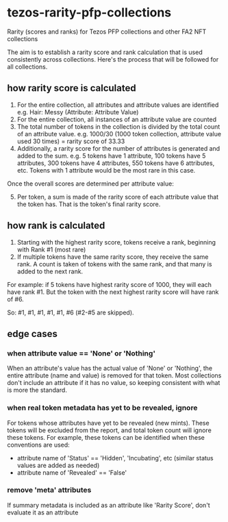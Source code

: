 # tezos-rarity-pfp-collections
Rarity (scores and ranks) for Tezos PFP collections and other FA2 NFT collections

The aim is to establish a rarity score and rank calculation that is used consistently across collections. Here's the process that will be followed for all collections.

## how rarity score is calculated

1. For the entire collection, all attributes and attribute values are identified e.g. Hair: Messy (Attribute: Attribute Value)
2. For the entire collection, all instances of an attribute value are counted
3. The total number of tokens in the collection is divided by the total count of an attribute value. 
   e.g. 1000/30 (1000 token collection, attribute value used 30 times) = rarity score of 33.33
4. Additionally, a rarity score for the number of attributes is generated and added to the sum. e.g. 5 tokens have 1 attribute, 100 tokens have 5 attributes, 300 tokens have 4 attributes, 550 tokens have 6 attributes, etc. Tokens with 1 attribute would be the most rare in this case.

Once the overall scores are determined per attribute value:

5. Per token, a sum is made of the rarity score of each attribute value that the token has. That is the token's final rarity score.

## how rank is calculated
1. Starting with the highest rarity score, tokens receive a rank, beginning with Rank #1 (most rare)
2. If multiple tokens have the same rarity score, they receive the same rank. A count is taken of tokens with the same rank, and that many is added to the next rank.

For example: if 5 tokens have highest rarity score of 1000, they will each have rank #1. But the token with the next highest rarity score will have rank of #6.

So: #1, #1, #1, #1, #1, #6 (#2-#5 are skipped).

## edge cases

### when attribute value == 'None' or 'Nothing'
When an attribute's value has the actual value of 'None' or 'Nothing', the entire attribute (name and value) is removed for that token. Most collections don't include an attribute if it has no value, so keeping consistent with what is more the standard.

### when real token metadata has yet to be revealed, ignore
For tokens whose attributes have yet to be revealed (new mints). These tokens will be excluded from the report, and total token count will ignore these tokens. For example, these tokens can be identified when these conventions are used:
* attribute name of 'Status' == 'Hidden', 'Incubating', etc (similar status values are added as needed)
* attribute name of 'Revealed' == 'False'

### remove 'meta' attributes
If summary metadata is included as an attribute like 'Rarity Score', don't evaluate it as an attribute
